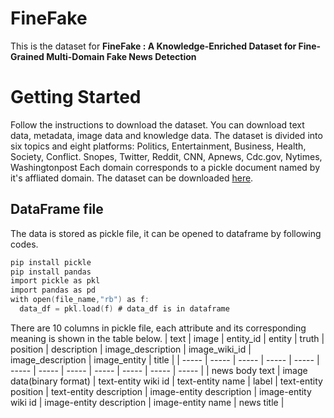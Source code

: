 # FineFake
This is the dataset for **FineFake : A Knowledge-Enriched Dataset for Fine-Grained Multi-Domain Fake News Detection**

# Getting Started
Follow the instructions to download the dataset. You can download text data, metadata, image data and knowledge data.
The dataset is divided into six topics and eight platforms: Politics, Entertainment, Business, Health, Society, Conflict. Snopes, Twitter, Reddit, CNN, Apnews, Cdc.gov, Nytimes, Washingtonpost
Each domain corresponds to a pickle document named by it's affliated domain. The dataset can be downloaded [here](https://drive.google.com/drive/folders/1Pi_wOzDAGXsqJhdWTr0hCarLXmz-oBio?usp=drive_link).

## DataFrame file
The data is stored as pickle file, it can be opened to dataframe by following codes.
```c
pip install pickle
pip install pandas
import pickle as pkl
import pandas as pd
with open(file_name,"rb") as f:
  data_df = pkl.load(f) # data_df is in dataframe 
```
There are 10 columns in pickle file, each attribute and its corresponding meaning is shown in the table below.
| text | image | entity_id | entity | truth | position | description | image_description | image_wiki_id | image_description | image_entity | title |
| ----- | ----- | ----- | ----- | ----- | ----- | ----- | ----- | ----- | ----- | ----- | ----- |
| news body text | image data(binary format) | text-entity wiki id | text-entity name | label | text-entity position | text-entity description | image-entity description | image-entity wiki id | image-entity description | image-entity name | news title |
